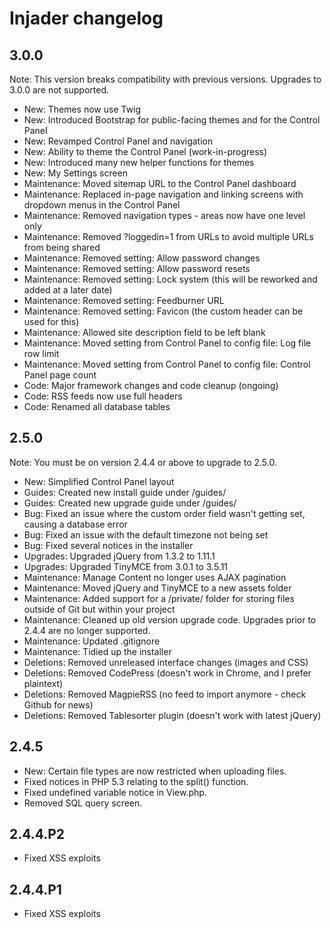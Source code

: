 # Injader changelog

## 3.0.0

Note: This version breaks compatibility with previous versions. Upgrades to 3.0.0 are not supported.

* New: Themes now use Twig
* New: Introduced Bootstrap for public-facing themes and for the Control Panel
* New: Revamped Control Panel and navigation
* New: Ability to theme the Control Panel (work-in-progress)
* New: Introduced many new helper functions for themes
* New: My Settings screen
* Maintenance: Moved sitemap URL to the Control Panel dashboard
* Maintenance: Replaced in-page navigation and linking screens with dropdown menus in the Control Panel
* Maintenance: Removed navigation types - areas now have one level only
* Maintenance: Removed ?loggedin=1 from URLs to avoid multiple URLs from being shared
* Maintenance: Removed setting: Allow password changes
* Maintenance: Removed setting: Allow password resets
* Maintenance: Removed setting: Lock system (this will be reworked and added at a later date)
* Maintenance: Removed setting: Feedburner URL
* Maintenance: Removed setting: Favicon (the custom header can be used for this)
* Maintenance: Allowed site description field to be left blank
* Maintenance: Moved setting from Control Panel to config file: Log file row limit
* Maintenance: Moved setting from Control Panel to config file: Control Panel page count
* Code: Major framework changes and code cleanup (ongoing)
* Code: RSS feeds now use full headers
* Code: Renamed all database tables

## 2.5.0

Note: You must be on version 2.4.4 or above to upgrade to 2.5.0.

* New: Simplified Control Panel layout
* Guides: Created new install guide under /guides/
* Guides: Created new upgrade guide under /guides/
* Bug: Fixed an issue where the custom order field wasn't getting set, causing a database error
* Bug: Fixed an issue with the default timezone not being set
* Bug: Fixed several notices in the installer
* Upgrades: Upgraded jQuery from 1.3.2 to 1.11.1
* Upgrades: Upgraded TinyMCE from 3.0.1 to 3.5.11
* Maintenance: Manage Content no longer uses AJAX pagination
* Maintenance: Moved jQuery and TinyMCE to a new assets folder
* Maintenance: Added support for a /private/ folder for storing files outside of Git but within your project
* Maintenance: Cleaned up old version upgrade code. Upgrades prior to 2.4.4 are no longer supported.
* Maintenance: Updated .gitignore
* Maintenance: Tidied up the installer
* Deletions: Removed unreleased interface changes (images and CSS)
* Deletions: Removed CodePress (doesn't work in Chrome, and I prefer plaintext)
* Deletions: Removed MagpieRSS (no feed to import anymore - check Github for news)
* Deletions: Removed Tablesorter plugin (doesn't work with latest jQuery)

## 2.4.5

* New: Certain file types are now restricted when uploading files.
* Fixed notices in PHP 5.3 relating to the split() function.
* Fixed undefined variable notice in View.php.
* Removed SQL query screen.

## 2.4.4.P2

* Fixed XSS exploits

## 2.4.4.P1

* Fixed XSS exploits
